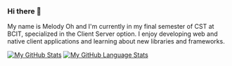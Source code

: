 ### Hi there 👋

My name is Melody Oh and I'm currently in my final semester of CST at BCIT, specialized in the Client Server option. 
I enjoy developing web and native client applications and learning about new libraries and frameworks.

[![My GitHub Stats](https://github-readme-stats.vercel.app/api/?username=melocoh&count_private=true&theme=dark&showicons=true)]()
[![My GitHub Language Stats](https://github-readme-stats.vercel.app/api/top-langs/?username=melocoh&langs_count=5&theme=dark)]()

<!--
**melocoh/melocoh** is a ✨ _special_ ✨ repository because its `README.md` (this file) appears on your GitHub profile.




Here are some ideas to get you started:

- 🔭 I’m currently working on ...
- 🌱 I’m currently learning ...
- 👯 I’m looking to collaborate on ...
- 🤔 I’m looking for help with ...
- 💬 Ask me about ...
- 📫 How to reach me: ...
- 😄 Pronouns: ...
- ⚡ Fun fact: ...
-->

